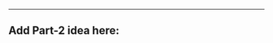 -----------------------------------------------
Add Part-2 idea here:
-----------------------------------------------

